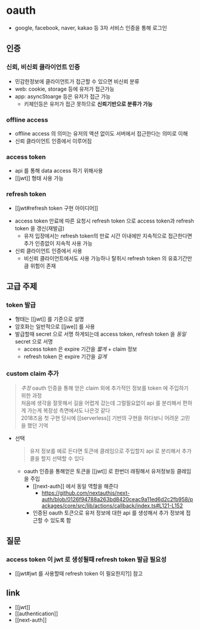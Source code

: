 # oauth
- google, facebook, naver, kakao 등 3자 서비스 인증을 통해 로그인

## 인증
### 신뢰, 비신뢰 클라이언트 인증
- 민감한정보에 클라이언트가 접근할 수 있으면 비신뢰 분류
- web: cookie, storage 등에 유저가 접근가능
- app: asyncStoarge 등은 유저가 접근 가능
  - 키체인등은 유저가 접근 못하므로 **신뢰기반으로 분류가 가능**

### offline access 
- offline access 의 의미는 유저의 액션 없이도 서버에서 접근한다는 의미로 이해
- 신뢰 클라이언트 인증에서 이루어짐

### access token
- api 를 통해 data access 하기 위해사용
- [[jwt]] 형태 사용 가능

### refresh token
+ [[jwt#refresh token 구현 아이디어]]
- access token 만료에 따른 요청시 refresh token 으로 access token과 refresh token 을 갱신(재발급)
  - 유저 입장에서는 refresh token의 만료 시간 이내에만 지속적으로 접근한다면 추가 인증없이 지속적 사용 가능
- 신뢰 클라이언트 인증에서 사용
  - 비신뢰 클라이언트에서도 사용 가능하나 탈취시 refresh token 의 유효기간만큼 위험이 존재

## 고급 주제
### token 발급
- 형태는 [[jwt]] 를 기준으로 설명
- 암호화는 일반적으로 [[jwe]] 를 사용
- 발급할때 secret 으로 서명 하게되는데 access token, refresh token 을 *동일* secret 으로 서명
  - access token 은 expire 기간을 *짧게* + claim 정보
  - refresh token 은 expire 기간을 *길게*

### custom claim 추가
> *추정* oauth 인증을 통해 얻은 claim 외에 추가적인 정보를 token 에 주입하기 위한 과정  
> 처음에 생각을 잘못해서 길을 어렵게 갔는데 그럴필요없이 api 를 분리해서 편하게 가는게 복장성 측면에서도 나은것 같다  
> 2018즈음 첫 구현 당시에 [[serverless]] 기반의 구현을 하다보니 어려운 고민을 했던 기억

- 선택
  > 유저 정보를 예로 든다면 토큰에 클레임으로 주입할지 api 로 분리해서 추가 콜을 할지 선택할 수 있다
  - oauth 인증을 통해얻은 토큰을 [[jwt]] 로 한번더 래핑해서 유저정보등 클레임을 주입
    - [[next-auth]] 에서 동일 역할을 해준다
      + https://github.com/nextauthjs/next-auth/blob/0126f94788a263bd8420ceac9a11ed6d2c2fb958/packages/core/src/lib/actions/callback/index.ts#L121-L152
    - 인증된 oauth 토큰으로 유저 정보에 대한 api 를 생성해서 추가 정보에 접근할 수 있도록 함

## 질문
### access token 이 jwt 로 생성될때 refresh token 발급 필요성
- [[jwt#jwt 를 사용할때 refresh token 이 필요한지?]] 참고

## link
- [[jwt]]
- [[authentication]]
- [[next-auth]]
